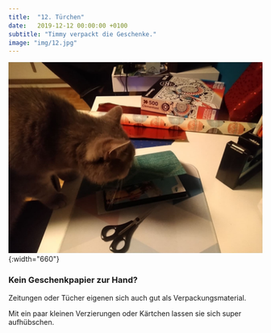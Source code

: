 ```yaml
---
title:  "12. Türchen"
date:   2019-12-12 00:00:00 +0100
subtitle: "Timmy verpackt die Geschenke."
image: "img/12.jpg"
---
```


![Timmy](../img/12.jpg){:width="660"}

### Kein Geschenkpapier zur Hand?

Zeitungen oder Tücher eigenen sich auch gut als Verpackungsmaterial.

Mit ein paar kleinen Verzierungen oder Kärtchen lassen sie sich super aufhübschen.